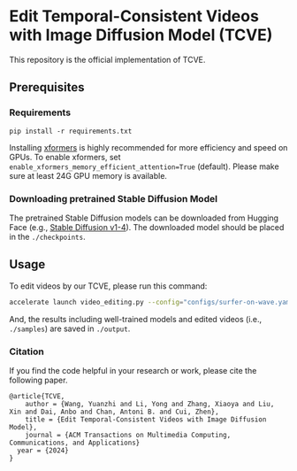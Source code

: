 # Edit Temporal-Consistent Videos with Image Diffusion Model (TCVE)

This repository is the official implementation of TCVE.

## Prerequisites

### Requirements
```shell
pip install -r requirements.txt
```

Installing [xformers](https://github.com/facebookresearch/xformers) is highly recommended for more efficiency and speed on GPUs. 
To enable xformers, set `enable_xformers_memory_efficient_attention=True` (default). 
Please make sure at least 24G GPU memory is available.

### Downloading pretrained Stable Diffusion Model

The pretrained Stable Diffusion models can be downloaded from Hugging Face (e.g., [Stable Diffusion v1-4](https://huggingface.co/CompVis/stable-diffusion-v1-4)).  The downloaded model should be placed in the `./checkpoints`.


## Usage

To edit videos by our TCVE, please run this command:
```bash
accelerate launch video_editing.py --config="configs/surfer-on-wave.yaml"
```
And, the results including well-trained models and edited videos (i.e., `./samples`) are saved in `./output`.

### Citation
If you find the code helpful in your research or work, please cite the following paper.
```
@article{TCVE,
	author = {Wang, Yuanzhi and Li, Yong and Zhang, Xiaoya and Liu, Xin and Dai, Anbo and Chan, Antoni B. and Cui, Zhen},
	title = {Edit Temporal-Consistent Videos with Image Diffusion Model},
	journal = {ACM Transactions on Multimedia Computing, Communications, and Applications}
  year = {2024}
}
```
